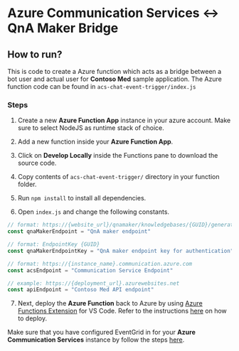 # Azure Communication Services <-> QnA Maker Bridge

## How to run?
This is code to create a Azure function which acts as a bridge between a bot user and actual user for **Contoso Med** sample application.
The Azure function code can be found in `acs-chat-event-trigger/index.js`

### Steps
1. Create a new **Azure Function App** instance in your azure account. Make sure to select NodeJS as runtime stack of choice.

2. Add a new function inside your **Azure Function App**.

3. Click on **Develop Locally** inside the Functions pane to download the source code.

4. Copy contents of `acs-chat-event-trigger/` directory in your function folder.

5. Run `npm install` to install all dependencies.

6. Open `index.js` and change the following constants.
```javascript
// format: https://{website_url}/qnamaker/knowledgebases/{GUID}/generateAnswer
const qnaMakerEndpoint = "QnA maker endpoint" 

// format: EndpointKey {GUID}
const qnaMakerEndpointKey = "QnA maker endpoint key for authentication" 

// format: https://{instance_name}.communication.azure.com
const acsEndpoint = "Communication Service Endpoint" 

// example: https://{deployment_url}.azurewebsites.net
const apiEndpoint = "Contoso Med API endpoint"
```

7. Next, deploy the **Azure Function** back to Azure by using [Azure Functions Extension](https://marketplace.visualstudio.com/items?itemName=ms-azuretools.vscode-azurefunctions) for VS Code. Refer to the instructions [here](https://docs.microsoft.com/en-us/azure/azure-functions/functions-create-first-function-vs-code?pivots=programming-language-javascript#publish-the-project-to-azure) on how to deploy.


Make sure that you have configured EventGrid in for your **Azure Communication Services** instance by follow the steps [here](https://docs.microsoft.com/en-us/azure/communication-services/concepts/event-handling#quickstarts-and-how-tos).